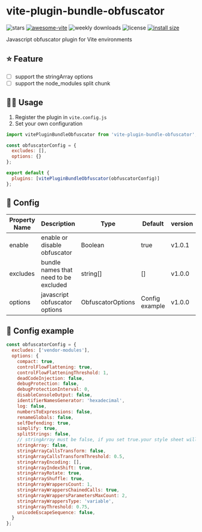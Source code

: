 # vite-plugin-bundle-obfuscator

![stars](https://img.shields.io/github/stars/z0ffy/vite-plugin-bundle-obfuscator)
[![awesome-vite](https://awesome.re/badge.svg)](https://github.com/vitejs/awesome-vite)
![weekly downloads](https://img.shields.io/npm/dw/vite-plugin-bundle-obfuscator)
![license](https://img.shields.io/npm/l/vite-plugin-bundle-obfuscator)
[![install size](https://packagephobia.com/badge?p=vite-plugin-bundle-obfuscator)](https://packagephobia.com/result?p=vite-plugin-bundle-obfuscator)

Javascript obfuscator plugin for Vite environments

## ⭐️ Feature
- [ ] support the stringArray options
- [ ] support the node_modules split chunk

## 👨‍💻 Usage

1. Register the plugin in `vite.config.js`
2. Set your own configuration

```javascript
import vitePluginBundleObfuscator from 'vite-plugin-bundle-obfuscator';

const obfuscatorConfig = {
  excludes: [],
  options: {}
};

export default {
  plugins: [vitePluginBundleObfuscator(obfuscatorConfig)]
};
```

## 💪 Config

| Property Name | Description                           | Type              | Default        | version |
|---------------|---------------------------------------|-------------------|----------------|---------|
| enable        | enable or disable obfuscator          | Boolean           | true           | v1.0.1  |
| excludes      | bundle names that need to be excluded | string[]          | []             | v1.0.0  |
| options       | javascript obfuscator options         | ObfuscatorOptions | Config example | v1.0.0  |

## 💪 Config example

```javascript
const obfuscatorConfig = {
  excludes: ['vendor-modules'],
  options: {
    compact: true,
    controlFlowFlattening: true,
    controlFlowFlatteningThreshold: 1,
    deadCodeInjection: false,
    debugProtection: false,
    debugProtectionInterval: 0,
    disableConsoleOutput: false,
    identifierNamesGenerator: 'hexadecimal',
    log: false,
    numbersToExpressions: false,
    renameGlobals: false,
    selfDefending: true,
    simplify: true,
    splitStrings: false,
    // stringArray must be false, if you set true.your style sheet will be missing some。
    stringArray: false,
    stringArrayCallsTransform: false,
    stringArrayCallsTransformThreshold: 0.5,
    stringArrayEncoding: [],
    stringArrayIndexShift: true,
    stringArrayRotate: true,
    stringArrayShuffle: true,
    stringArrayWrappersCount: 1,
    stringArrayWrappersChainedCalls: true,
    stringArrayWrappersParametersMaxCount: 2,
    stringArrayWrappersType: 'variable',
    stringArrayThreshold: 0.75,
    unicodeEscapeSequence: false,
  }
};
```
